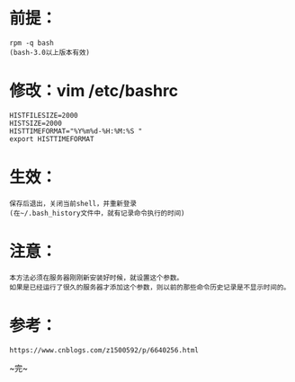 

# 前提：
    rpm -q bash
    (bash-3.0以上版本有效)

# 修改：vim /etc/bashrc
    HISTFILESIZE=2000
    HISTSIZE=2000
    HISTTIMEFORMAT="%Y%m%d-%H:%M:%S "
    export HISTTIMEFORMAT

# 生效：
    保存后退出，关闭当前shell，并重新登录
    (在~/.bash_history文件中，就有记录命令执行的时间)

# 注意：
    本方法必须在服务器刚刚新安装好时候，就设置这个参数。
    如果是已经运行了很久的服务器才添加这个参数，则以前的那些命令历史记录是不显示时间的。

# 参考：
    https://www.cnblogs.com/z1500592/p/6640256.html

~完~

